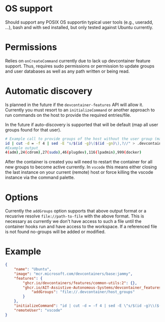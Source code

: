 # OS support
Should support any POSIX OS supportin typical user tools (e.g., useradd, ...), bash and with sed installed, but only tested against Ubuntu currently.
# Permissions
Relies on `onCreateCommand` currently due to lack up devcontainer feature support. Thus, requires sudo permissions or permission to update groups and user databases as well as any path written or being read.
# Automatic discovery
Is planned in the future if the `devcontainer-features` API will allow it. Currently you must resort to an `initializeCommand` or another approach to run commands on the host to provide the required entries/file.

In the future if auto-discovery is supported that will be default (map all user groups found for that user).

```sh
# Example call to provide groups of the host without the user group (mapped by common-utils already)
id | cut -d = -f 4 | sed -E "s/$(id -g)\($(id -gn)\),?//" > .devcontainer/host_groups
#Example output_
4(adm),24(cdrom),27(sudo),46(plugdev),116(lpadmin),999(docker)
```

After the container is created you will need to restart the container for all new groups to become active currently.
In `vscode` this means either closing the last instance on your current (remote) host or force killing the vscode instance via the command palette.

# Options
Currently the `addGroups` option supports that above output format or a recusrive resolve `file://path-to-file` with the above format. This is necessary as currently we don't have access to such a file until the container hooks run and have access to the workspace. If a referenced file is not found no-groups will be added or modified.

# Example

```json
{
	"name": "Ubuntu",
	"image": "mcr.microsoft.com/devcontainers/base:jammy",
	"features": {
		"ghcr.io/devcontainers/features/common-utils:2": {},
		"ghcr.io/AIT-Assistive-Autonomous-Systems/devcontainer_features/add-groups": {
			"addGroups": "file://.devcontainer/host_groups"
		}
	},
    "initializeCommand": "id | cut -d = -f 4 | sed -E \"s/$(id -g)\\($(id -gn)\\),?//\" > .devcontainer/host_groups",
    "remoteUser": "vscode"
}
```
